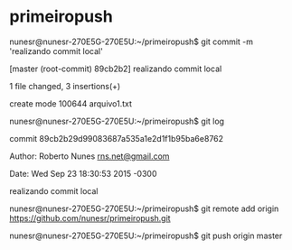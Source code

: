 # primeiropush
nunesr@nunesr-270E5G-270E5U:~/primeiropush$ git commit -m 'realizando commit local'

[master (root-commit) 89cb2b2] realizando commit local

1 file changed, 3 insertions(+)

create mode 100644 arquivo1.txt

nunesr@nunesr-270E5G-270E5U:~/primeiropush$ git log 

commit 89cb2b29d99083687a535a1e2d1f1b95ba6e8762 

Author: Roberto Nunes <rns.net@gmail.com> 

Date:   Wed Sep 23 18:30:53 2015 -0300 

  realizando commit local
  
nunesr@nunesr-270E5G-270E5U:~/primeiropush$ git remote add origin https://github.com/nunesr/primeiropush.git

nunesr@nunesr-270E5G-270E5U:~/primeiropush$ git push origin master


